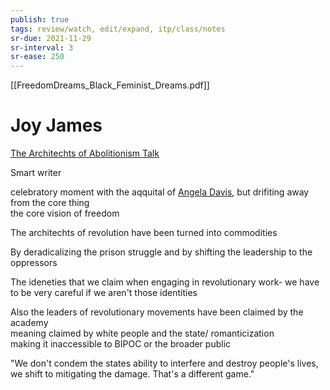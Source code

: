 ```yaml
---
publish: true
tags: review/watch, edit/expand, itp/class/notes
sr-due: 2021-11-29
sr-interval: 3
sr-ease: 250
---
```

[[FreedomDreams_Black_Feminist_Dreams.pdf]]

# Joy James
[The Architechts of Abolitionism Talk](https://youtu.be/z9rvRsWKDx0)

Smart writer

celebratory moment with the aqquital of [Angela Davis](app://obsidian.md/Angela%20Davis), but drifiting away from the core thing  
the core vision of freedom

The architechts of revolution have been turned into commodities

By deradicalizing the prison struggle and by shifting the leadership to the oppressors

The ideneties that we claim when engaging in revolutionary work- we have to be very careful if we aren't those identities

Also the leaders of revolutionary movements have been claimed by the academy  
meaning claimed by white people and the state/ romanticization  
making it inaccessible to BIPOC or the broader public  
  
"We don't condem the states ability to interfere and destroy people's lives, we shift to mitigating the damage. That's a different game."
